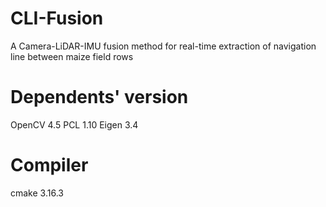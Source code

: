 # CLI-Fusion
A Camera-LiDAR-IMU fusion method for real-time extraction of navigation line between maize field rows

# Dependents' version
OpenCV 4.5
PCL 1.10
Eigen 3.4

# Compiler
cmake 3.16.3
